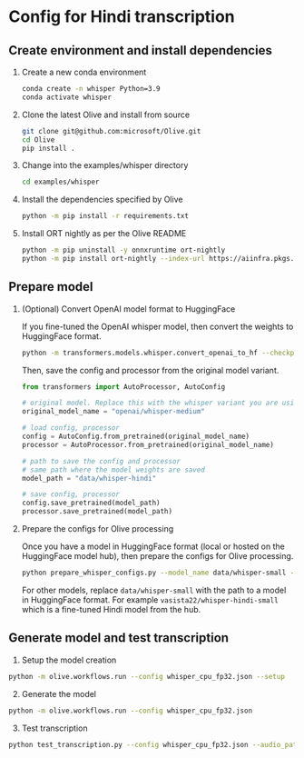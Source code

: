 # Config for Hindi transcription

## Create environment and install dependencies

1. Create a new conda environment

   ```bash
   conda create -n whisper Python=3.9
   conda activate whisper
   ```

2. Clone the latest Olive and install from source

   ```bash
   git clone git@github.com:microsoft/Olive.git
   cd Olive
   pip install .
   ```

3. Change into the examples/whisper directory

   ```bash
   cd examples/whisper
   ```

4. Install the dependencies specified by Olive

   ```bash
   python -m pip install -r requirements.txt
   ```

5. Install ORT nightly as per the Olive README

   ```bash
   python -m pip uninstall -y onnxruntime ort-nightly
   python -m pip install ort-nightly --index-url https://aiinfra.pkgs.visualstudio.com/PublicPackages/_packaging/ORT-Nightly/pypi/simple/
   ```

## Prepare model

1. (Optional) Convert OpenAI model format to HuggingFace

   If you fine-tuned the OpenAI whisper model, then convert the weights to HuggingFace format.

   ```bash
   python -m transformers.models.whisper.convert_openai_to_hf --checkpoint_path <<location of your OpenAI whisper weights file .pt>> --pytorch_dump_folder_path data/whisper-hindi
   ```

   Then, save the config and processor from the original model variant.

   ```python
   from transformers import AutoProcessor, AutoConfig

   # original model. Replace this with the whisper variant you are using 
   original_model_name = "openai/whisper-medium"
   
   # load config, processor
   config = AutoConfig.from_pretrained(original_model_name)
   processor = AutoProcessor.from_pretrained(original_model_name)

   # path to save the config and processor 
   # same path where the model weights are saved
   model_path = "data/whisper-hindi"

   # save config, processor
   config.save_pretrained(model_path)
   processor.save_pretrained(model_path)
   ```

3. Prepare the configs for Olive processing

   Once you have a model in HuggingFace format (local or hosted on the HuggingFace model hub), then prepare the configs for Olive processing.

   ```bash
   python prepare_whisper_configs.py --model_name data/whisper-small --multilingual
   ```

   For other models, replace `data/whisper-small` with the path to a model in HuggingFace format. For example `vasista22/whisper-hindi-small` which is a fine-tuned Hindi model from the hub.

## Generate model and test transcription

1. Setup the model creation

```bash
python -m olive.workflows.run --config whisper_cpu_fp32.json --setup
```

2. Generate the model

```bash
python -m olive.workflows.run --config whisper_cpu_fp32.json
```

3. Test transcription

```bash
python test_transcription.py --config whisper_cpu_fp32.json --audio_path "cricketLong-Trimmed (1).wav" --language hi
```
